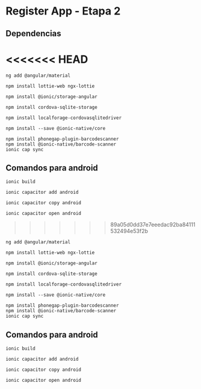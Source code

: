 # Register App - Etapa 2


## Dependencias
<<<<<<< HEAD
=======

```
ng add @angular/material
```

```
npm install lottie-web ngx-lottie
```

```
npm install @ionic/storage-angular
```

```
npm install cordova-sqlite-storage
```

```
npm install localforage-cordovasqlitedriver
```

```
npm install --save @ionic-native/core
```

```
npm install phonegap-plugin-barcodescanner
npm install @ionic-native/barcode-scanner
ionic cap sync
```

## Comandos para android

```
ionic build
```
```
ionic capacitor add android
```

```
ionic capacitor copy android
```

```
ionic capacitor open android
```
>>>>>>> 89a05d0dd37e7eeedac92ba84111532494e53f2b

```
ng add @angular/material
```

```
npm install lottie-web ngx-lottie
```

```
npm install @ionic/storage-angular
```

```
npm install cordova-sqlite-storage
```

```
npm install localforage-cordovasqlitedriver
```

```
npm install --save @ionic-native/core
```

```
npm install phonegap-plugin-barcodescanner
npm install @ionic-native/barcode-scanner
ionic cap sync
```

## Comandos para android

```
ionic build
```
```
ionic capacitor add android
```

```
ionic capacitor copy android
```

```
ionic capacitor open android
```
